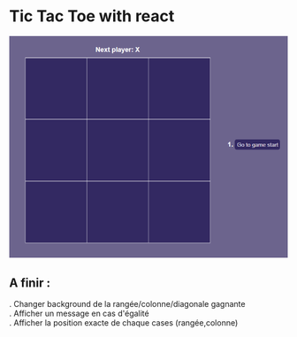 <h1>Tic Tac Toe with react</h1>

![image](/public/tictactoe.png)

## A finir : 
  . Changer background de la rangée/colonne/diagonale gagnante<br>
  . Afficher un message en cas d'égalité <br>
  . Afficher la position exacte de chaque cases (rangée,colonne) 
